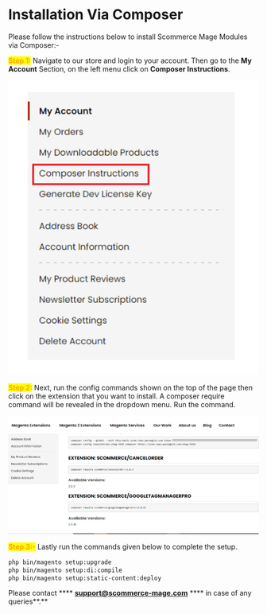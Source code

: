 # Installation Via Composer

Please follow the instructions below to install Scommerce Mage Modules via Composer:-

<mark style="color:orange;">**Step 1:**</mark> Navigate to our store and login to your account. Then go to the **My Account** Section, on the left menu click on **Composer Instructions**.

![](../.gitbook/assets/composerins2.png)

<mark style="color:orange;">**Step 2:**</mark> Next, run the config commands shown on the top of the page then click on the extension that you want to install. A composer require command will be revealed in the dropdown menu. Run the command.

![](../.gitbook/assets/composerins1.png)

<mark style="color:orange;">**Step 3:-**</mark> Lastly run the commands given below to complete the setup.

```
php bin/magento setup:upgrade
php bin/magento setup:di:compile
php bin/magento setup:static-content:deploy
```

Please contact **** [**support@scommerce-mage.com**](mailto:core@scommerce-mage.com) **** in case of any queries**.**
